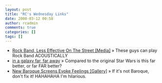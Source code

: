 ```yaml
---
layout: post
title: "RC's Wednesday Links"
date: 2008-03-12 00:58
author: rcadmin
comments: true
categories: []
tags: []
---
```

<ul>
<li><a href="http://feeds.gawker.com/~r/kotaku/full/~3/247580641/rock-band-less-effective-on-the-street" title="Rock Band, Less Effective On The Street [Media]">Rock Band, Less Effective On The Street [Media]</a> &raquo; These guys can play Rock Band ACOUSTICALLY</li>
<li><a href="http://feeds.feedburner.com/~r/wwdn/~3/246970776/in-a-galaxy-far.html" title="in a galaxy far, far away">in a galaxy far, far away</a> &raquo; Compared to the original Star Wars is this far better, or far FAR better?</li>
<li><a href="http://feeds.gawker.com/~r/kotaku/full/~3/246297901/new-baroque-screens-evoke-feelings" title="New Baroque Screens Evoke Feelings [Gallery]">New Baroque Screens Evoke Feelings [Gallery]</a> &raquo; If it's not Baroque, don't fix it! HAHAHAHA I'm hilarious.</li>
</ul>


